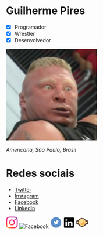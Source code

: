 # Guilherme Pires
- [x] Programador
- [x] Wrestler
- [x] Desenvolvedor

![Bork Lasers](bork.jpg)

*Americana, São Paulo, Brasil*

# Redes sociais

- [Twitter](https://twitter.com)
- [Instagram](https://instagram.com)
- [Facebook](https://facebook.com)
- [LinkedIn](https://linkedin.com)


![Instagram](insta.png) ![Facebook](https://cdn3.iconfinder.com/data/icons/free-social-icons/67/facebook_circle_color-32.png) ![Twitter](twitter.png) ![LinkedIn](linkedin.png) ![Heavyweight Champ](belt.png)
